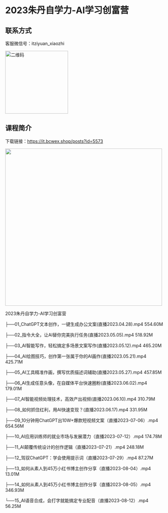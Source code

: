 # 2023朱丹自学力-AI学习创富营

## 联系方式

客服微信号：itziyuan_xiaozhi

<img src="https://ziyuanyun.oss-cn-guangzhou.aliyuncs.com/common/20240614073449/666b82192834a.jpg" width="200" height="200" alt="二维码">

## 课程简介

下载链接：https://it.bcwex.shop/posts?id=5573

<img src="https://ziyuanyun.oss-cn-guangzhou.aliyuncs.com/yun/20241201163044/674c1eb43359d.jpg" width="500" alt="">

  2023朱丹自学力-AI学习创富营



 ├──01_ChatGPT文本创作，一键生成办公文案(直播2023.04.28).mp4 554.60M

 ├──02_指令大全，让AI替你完美执行任务(直播2023.05.05).mp4 518.92M

 ├──03_AI智能写作，轻松搞定多场景文案写作(直播2023.05.12).mp4 465.20M

 ├──04_AI绘图技巧，创作第一张属于你的AI画作(直播2023.05.21).mp4 425.71M

 ├──05_AI工具精准作画，撰写优质描述词辅助(直播2023.05.27).mp4 457.85M

 ├──06_AI生成任意头像，在自媒体平台快速圈粉(直播2023.06.02).mp4 179.01M

 ├──07_AI智能视频处理技术，高效产出视频(直播2023.06.10).mp4 310.79M

 ├──08_如何抓住红利，用AI快速变现？(直播2023.06.17).mp4 331.95M

 ├──09_10分钟用ChatGPT出10W+爆款短视频文案（直播2023-07-06）.mp4 654.56M

 ├──10_AI应用训练师的就业市场与发展潜力（直播2023-07-12）.mp4 174.78M

 ├──11_AI颠覆传统设计的创作逻辑（直播2023-07-21）.mp4 248.18M

 ├──12_驾驭ChatGPT：学会使用提示词（直播2023-07-29）.mp4 87.27M

 ├──13_如何从素人到45万小红书博主创作分享（直播2023-08-04）.mp4 13.01M

 ├──14_如何从素人到45万小红书博主创作分享（直播2023-08-05）.mp4 346.93M

 └──15_AI语音合成，会打字就能搞定专业配音（直播2023-08-12）.mp4 56.25M

  